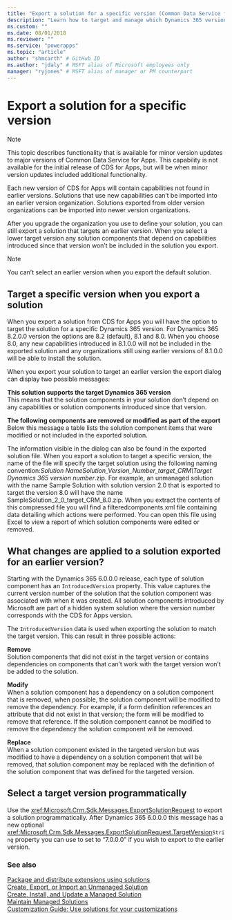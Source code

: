 ```yaml
---
title: "Export a solution for a specific version (Common Data Service for Apps) | Microsoft Docs" # Intent and product brand in a unique string of 43-59 chars including spaces
description: "Learn how to target and manage which Dynamics 365 version you wish to export a solution for" # 115-145 characters including spaces. This abstract displays in the search result.
ms.custom: ""
ms.date: 08/01/2018
ms.reviewer: ""
ms.service: "powerapps"
ms.topic: "article"
author: "shmcarth" # GitHub ID
ms.author: "jdaly" # MSFT alias of Microsoft employees only
manager: "ryjones" # MSFT alias of manager or PM counterpart
---
```

# Export a solution for a specific version

> [!NOTE]
>  This topic describes functionality that is available for minor version updates to major versions of Common Data Service for Apps. This capability is not available for the initial release of CDS for Apps, but will be when minor version updates included additional functionality.  

 Each new version of CDS for Apps will contain capabilities not found in earlier versions. Solutions that use new capabilities can’t be imported into an earlier version organization. Solutions exported from older version organizations can be imported into newer version organizations.  

 After you upgrade the organization you use to define your solution, you can still export a solution that targets an earlier version. When you select a lower target version any solution components that depend on capabilities introduced since that version won’t be included in the solution you export.  

> [!NOTE]
>  You can’t select an earlier version when you export the default solution.  

<a name="BKMK_ExportSolutionForVersion"></a>   

## Target a specific version when you export a solution  
 When you export a solution from CDS for Apps you will have the option to target the solution for a specific Dynamics 365 version. For Dynamics 365 8.2.0.0 version the options are 8.2 (default), 8.1 and 8.0. When you choose 8.0, any new capabilities introduced in 8.1.0.0 will not be included in the exported solution and any organizations still using earlier versions of 8.1.0.0 will be able to install the solution.  

 When you export your solution to target an earlier version the export dialog can display two possible messages:  

 **This solution supports the target Dynamics 365 version**  
 This means that the solution components in your solution don’t depend on any capabilities or solution components introduced since that version.  

 **The following components are removed or modified as part of the export**  
 Below this message a table lists the solution component items that were modified or not included in the exported solution.  

 The information visible in the dialog can also be found in the exported solution file. When you export a solution to target a specific version, the name of the file will specify the target solution using the following naming convention:*Solution Name*<em>*Solution_Version_Number*_target_CRM\\</em>*Target Dynamics 365 version number*.zip. For example, an unmanaged solution with the name Sample Solution with solution version 2.0 that is exported to target the version 8.0 will have the name SampleSolution_2_0_target_CRM_8.0.zip. When you extract the contents of this compressed file you will find a filteredcomponents.xml file containing data detailing which actions were performed. You can open this file using Excel to view a report of which solution components were edited or removed.  

<a name="BKMK_Changes"></a>   

## What changes are applied to a solution exported for an earlier version?  
 Starting with the Dynamics 365 6.0.0.0 release, each type of solution component has an `IntroducedVersion` property. This value captures the current version number of the solution that the solution component was associated with when it was created. All solution components introduced by Microsoft are part of a hidden system solution where the version number corresponds with the CDS for Apps version.  

<!--
| IntroducedVersion Value |                                                             Solution components introduced                                                             |
|-------------------------|--------------------------------------------------------------------------------------------------------------------------------------------------------|
|         5.0.0.0         | Before [!INCLUDE[pn_crm_2013_shortest](../includes/pn-crm-2013-shortest.md)] and [!INCLUDE[pn_crm_online_fall13](../includes/pn-crm-online-fall13.md)] |
|         6.0.0.0         |    [!INCLUDE[pn_crm_2013_shortest](../includes/pn-crm-2013-shortest.md)] and [!INCLUDE[pn_crm_online_fall13](../includes/pn-crm-online-fall13.md)]     |
|         6.1.0.0         |     [!INCLUDE[pn_crm_2013_sp](../includes/pn-crm-2013-sp.md)] and [!INCLUDE[pn_v6_online_ur1_shortest](../includes/pn-v6-online-ur1-shortest.md)]      |
|         7.0.0.0         |                                  [!INCLUDE[pn_crm_2015_and_online_full](../includes/pn-crm-2015-and-online-full.md)]                                   |
|         7.1.0.0         |                                  [!INCLUDE[pn_crm_online_2015_update_1](../includes/pn-crm-online-2015-update-1.md)]                                   |
|         8.0.0.0         |               [!INCLUDE[pn_crm_online_2016_update_shortest](../includes/pn-crm-online-2016-update-shortest.md)] and CRM 2016 on-premises               |
|         8.1.0.0         |          [!INCLUDE[pn_crm_8_1_0_online](../includes/pn-crm-8-1-0-online.md)] and [!INCLUDE[pn_crm_8_1_0_op](../includes/pn-crm-8-1-0-op.md)]           |
|         8.2.0.0         |                                            [!INCLUDE[pn_crm_8_2_0_both](../includes/pn-crm-8-2-0-both.md)]                                             |
|         9.0.0.0         |                                          [!INCLUDE[pn_crm_9_0_0_online](../includes/pn-crm-9-0-0-online.md)]                                           |
-->

 The `IntroducedVersion` data is used when exporting the solution to match the target version. This can result in three possible actions:  

 **Remove**  
 Solution components that did not exist in the target version or contains dependencies on components that can’t work with the target version won’t be added to the solution.  

 **Modify**  
 When a solution component has a dependency on a solution component that is removed, when possible, the solution component will be modified to remove the dependency. For example, if a form definition references an attribute that did not exist in that version; the form will be modified to remove that reference. If the solution component cannot be modified to remove the dependency the solution component will be removed.  

 **Replace**  
 When a solution component existed in the targeted version but was modified to have a dependency on a solution component that will be removed, that solution component may be replaced with the definition of the solution component that was defined for the targeted version.  

<a name="BKMK_TargetVersion"></a>   

## Select a target version programmatically  

 Use the <xref:Microsoft.Crm.Sdk.Messages.ExportSolutionRequest> to export a solution programmatically. After Dynamics 365 6.0.0.0 this message has a new optional <xref:Microsoft.Crm.Sdk.Messages.ExportSolutionRequest.TargetVersion>`String` property you can use to set to “7.0.0.0” if you wish to export to the earlier version.  

### See also  
 [Package and distribute extensions using solutions](/dynamics365/customer-engagement/developer/package-distribute-extensions-use-solutions)   
 [Create, Export, or Import an Unmanaged Solution](create-export-import-unmanaged-solution.md)   
 [Create, Install, and Update a Managed Solution](create-install-update-managed-solution.md)   
 [Maintain Managed Solutions](maintain-managed-solutions.md)   
 [Customization Guide: Use solutions for your customizations](http://go.microsoft.com/fwlink/p/?LinkID=322003)
